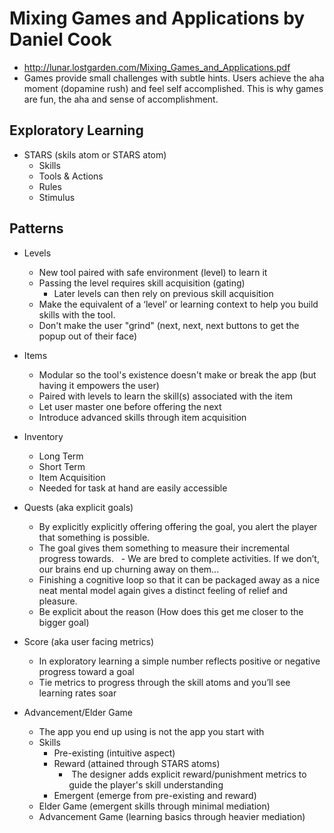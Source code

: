 # Mixing Games and Applications by Daniel Cook
- http://lunar.lostgarden.com/Mixing_Games_and_Applications.pdf
- Games provide small challenges with subtle hints. Users achieve the aha moment (dopamine rush) and feel self accomplished. This is why games are fun, the aha and sense of accomplishment.

## Exploratory Learning
- STARS (skils atom or STARS atom)
    - Skills
    - Tools & Actions
    - Rules
    - Stimulus

## Patterns
- Levels
    - New tool paired with safe environment (level) to learn it
    - Passing the level requires skill acquisition (gating)
        - Later levels can then rely on previous skill acquisition 

    * Make the equivalent of a ‘level’ or learning context to help you build skills with the tool.
    * Don't make the user "grind" (next, next, next buttons to get the popup out of their face)

- Items
    - Modular so the tool's existence doesn't make or break the app (but having it empowers the user)
    - Paired with levels to learn the skill(s) associated with the item

    * Let user master one before offering the next
    * Introduce advanced skills through item acquisition

- Inventory
    - Long Term
    - Short Term
    - Item Acquisition

    * Needed for task at hand are easily accessible

- Quests (aka explicit goals)
    - By explicitly explicitly offering offering the goal, you alert the player that something is possible.
    - The goal gives them something to measure their incremental progress towards.  
    - We are bred to complete activities. If we don’t, our brains end up churning away on them...
    - Finishing a cognitive loop so that it can be packaged away as a nice neat mental model again gives a distinct feeling of relief and pleasure.

    * Be explicit about the reason (How does this get me closer to the bigger goal)

- Score (aka user facing metrics)
    - In exploratory learning a simple number reflects positive or negative progress toward a goal

    * Tie metrics to progress through the skill atoms and you’ll see learning rates soar

- Advancement/Elder Game
    - The app you end up using is not the app you start with
    - Skills
        - Pre-existing (intuitive aspect)
        - Reward (attained through STARS atoms)
            -  The designer adds explicit reward/punishment metrics to guide the player's skill understanding
        - Emergent (emerge from pre-existing and reward)
    - Elder Game (emergent skills through minimal mediation)
    - Advancement Game (learning basics through heavier mediation)
